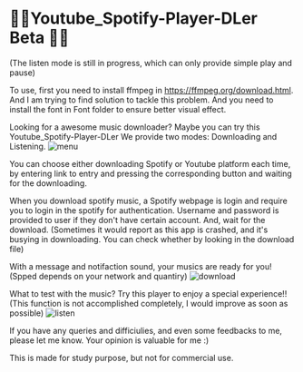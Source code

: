 # 👾👾Youtube_Spotify-Player-DLer Beta 👾👾
(The listen mode is still in progress, which can only provide simple play and pause)

To use, first you need to install ffmpeg in https://ffmpeg.org/download.html. And I am trying to find solution to tackle this problem.  And you need to install the font in Font folder to ensure better visual effect.

Looking for a awesome music downloader? Maybe you can try this Youtube_Spotify-Player-DLer
We provide two modes: Downloading and Listening. 
![menu](https://user-images.githubusercontent.com/79691025/126663269-cf15a193-3b63-4c09-9e61-ea3108644ab2.PNG)

You can choose either downloading Spotify or Youtube platform each time, by entering link to entry and pressing the corresponding button and waiting for the downloading.

When you download spotify music, a Spotify webpage is login and require you to login in the spotify for authentication. Username and password is provided to user if they don't have certain account. And, wait for the download. (Sometimes it would report as this app is crashed, and it's busying in downloading. You can check whether by looking in the download file)

With a message and notifaction sound, your musics are ready for you! (Spped depends on your network and quantiry)
![download](https://user-images.githubusercontent.com/79691025/126663763-c9fc85d9-bb70-45f9-820d-3cecdf8c4a6d.PNG)

What to test with the music? Try this player to enjoy a special experience!!
(This function is not accomplished completely, I would improve as soon as possible)
![listen](https://user-images.githubusercontent.com/79691025/126663776-8bd77fc5-98e2-4ab6-a711-6f9cef19bc37.PNG)


If you have any queries and difficiulies, and even some feedbacks to me, please let me know. Your opinion is valuable for me :)

This is made for study purpose, but not for commercial use.
